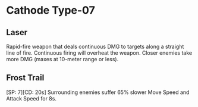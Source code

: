 # Cathode Type-07

## Laser

Rapid-fire weapon that deals continuous DMG to targets along a straight line of fire. Continuous firing will overheat the weapon. Closer enemies take more DMG (maxes at 10-meter range or less).

## Frost Trail

[SP: 7][CD: 20s] Surrounding enemies suffer 65% slower Move Speed and Attack Speed for 8s.